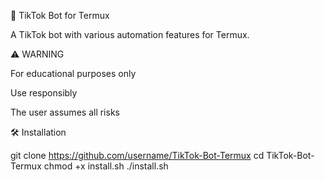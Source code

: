 🤖 TikTok Bot for Termux

A TikTok bot with various automation features for Termux.

⚠️ WARNING

For educational purposes only

Use responsibly

The user assumes all risks


🛠️ Installation

git clone https://github.com/username/TikTok-Bot-Termux
cd TikTok-Bot-Termux
chmod +x install.sh
./install.sh
